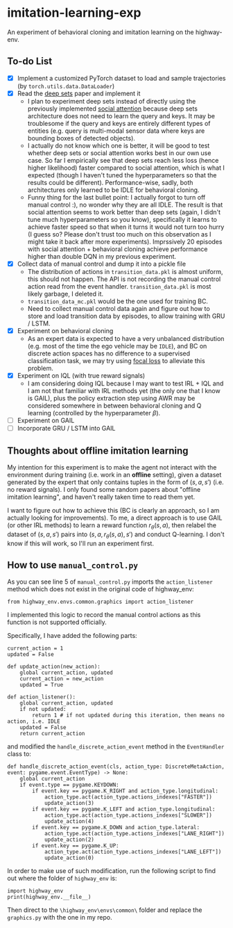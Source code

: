 # imitation-learning-exp

An experiment of behavioral cloning and imitation learning on the highway-env.

## To-do List

- [x] Implement a customized PyTorch dataset to load and sample trajectories (by `torch.utils.data.DataLoader`)
- [x] Read the [deep sets](https://arxiv.org/pdf/1703.06114.pdf) paper and implement it
  - I plan to experiment deep sets instead of directly using the previously implemented [social attention](https://github.com/KoHomerHu/social-attention-exp/tree/main) because deep sets architecture does not need to learn the query and keys. It may be troublesome if the query and keys are entirely different types of entities (e.g. query is multi-modal sensor data where keys are bounding boxes of detected objects).
  - I actually do not know which one is better, it will be good to test whether deep sets or social attention works best in our own use case. So far I empirically see that deep sets reach less loss (hence higher likelihood) faster compared to social attention, which is what I expected (though I haven't tuned the hyperparameters so that the results could be different). Performance-wise, sadly, both architectures only learned to be IDLE for behavioral cloning.
  - Funny thing for the last bullet point: I actually forgot to turn off manual control :), no wonder why they are all IDLE. The result is that social attention seems to work better than deep sets (again, I didn't tune much hyperparameters so you know), specifically it learns to achieve faster speed so that when it turns it would not turn too hurry (I guess so? Please don't trust too much on this observation as I might take it back after more experiments). Imprssively 20 episodes with social attention + behavioral cloning achieve performance higher than double DQN in my previous experiment.
- [x] Collect data of manual control and dump it into a pickle file
  - The distribution of actions in `transition_data.pkl` is almost uniform, this should not happen. The API is not recording the manual control action read from the event handler. `transition_data.pkl` is most likely garbage, I deleted it.
  - `transition_data_mc.pkl` would be the one used for training BC.
  - Need to collect manual control data again and figure out how to store and load transition data by episodes, to allow training with GRU / LSTM.
- [x] Experiment on behavioral cloning
  - As an expert data is expected to have a very unbalanced distribution (e.g. most of the time the ego vehicle may be `IDLE`), and BC on discrete action spaces has no difference to a supervised classification task, we may try using [focal loss](https://arxiv.org/abs/1708.02002v2) to alleviate this problem.
- [x] Experiment on IQL (with true reward signals)
  - I am considering doing IQL because I may want to test IRL + IQL and I am not that familiar with IRL methods yet (the only one that I know is GAIL), plus the policy extraction step using AWR may be considered somewhere in between behavioral cloning and Q learning (controlled by the hyperparameter $\beta$).
- [ ] Experiment on GAIL
- [ ] Incorporate GRU / LSTM into GAIL

## Thoughts about offline imitation learning

My intention for this experiment is to make the agent not interact with the environment during training (i.e. work in an **offline** setting), given a dataset generated by the expert that only contains tuples in the form of $(s, a, s')$ (i.e. no reward signals). I only found some random papers about "offline imitation learning", and haven't really taken time to read them yet.

I want to figure out how to achieve this (BC is clearly an approach, so I am actually looking for improvements). To me, a direct approach is to use GAIL (or other IRL methods) to learn a reward function $r_\theta(s, a)$, then relabel the dataset of $(s, a, s')$ pairs into $(s, a, r_\theta(s, a), s')$ and conduct Q-learning. I don't know if this will work, so I'll run an experiment first. 

## How to use `manual_control.py`

As you can see line 5 of `manual_control.py` imports the `action_listener` method which does not exist in the original code of highway_env:

```from highway_env.envs.common.graphics import action_listener```

I implemented this logic to record the manual control actions as this function is not supported officially.

Specifically, I have added the following parts:

```
current_action = 1
updated = False

def update_action(new_action):
    global current_action, updated
    current_action = new_action
    updated = True

def action_listener():
    global current_action, updated
    if not updated:
        return 1 # if not updated during this iteration, then means no action, i.e. IDLE
    updated = False
    return current_action
```
and modified the `handle_discrete_action_event` method in the `EventHandler` class to:

```
def handle_discrete_action_event(cls, action_type: DiscreteMetaAction, event: pygame.event.EventType) -> None:
    global current_action
    if event.type == pygame.KEYDOWN:
        if event.key == pygame.K_RIGHT and action_type.longitudinal:
            action_type.act(action_type.actions_indexes["FASTER"])
            update_action(3)
        if event.key == pygame.K_LEFT and action_type.longitudinal:
            action_type.act(action_type.actions_indexes["SLOWER"])
            update_action(4)
        if event.key == pygame.K_DOWN and action_type.lateral:
            action_type.act(action_type.actions_indexes["LANE_RIGHT"])
            update_action(2)
        if event.key == pygame.K_UP:
            action_type.act(action_type.actions_indexes["LANE_LEFT"])
            update_action(0)
```
In order to make use of such modification, run the following script to find out where the folder of `highway_env` is:

```
import highway_env
print(highway_env.__file__)
```
Then direct to the `\highway_env\envs\common\` folder and replace the `graphics.py` with the one in my repo.
